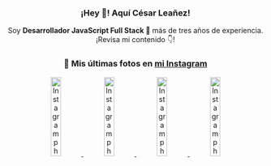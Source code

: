 <div align="center">

<h3>¡Hey 👋! Aquí César Leañez!</h3>

<p>Soy <strong>Desarrollador JavaScript Full Stack 🚀</strong> más de tres años de experiencia.<br />¡Revisa mi contenido 👇!</p>

### 📸 Mis últimas fotos en [mi Instagram](https://instagram.com/cesarsoftware.dev)


<a href='https://instagram.com/p/DICt8_ruj1K' target='_blank'>
  <img width='20%' src='https://scontent.cdninstagram.com/v/t51.71878-15/487811720_2261442050918393_7784971145546330846_n.jpg?stp=dst-jpg_e15_tt6&_nc_cat=104&cb=30a688f7-fa102a98&ig_cache_key=MzYwMzY0NDc1NTQ5MDc4MjUzOA%3D%3D.3-ccb1-7-cb30a688f7-fa102a98&ccb=1-7&_nc_sid=58cdad&_nc_ohc=Z8ltOLuTY7wQ7kNvwGdSf1u&_nc_oc=AdnsrDS9Sy0flN_wdeGR0e3qii7-32tgct4VjioMtru_kXFxmptpNc0k_30TAt5Zh-s&_nc_ad=z-m&_nc_cid=0&_nc_zt=23&_nc_ht=scontent.cdninstagram.com&_nc_gid=IzJ_0aP79Ffy7zKm_XKunA&oh=00_AfH5iEUhfx_HCsNKlQ0y-MBs542tZm5P4b_neFj3hvyIJw&oe=6808DF64' alt='Instagram photo' />
</a>
<a href='https://instagram.com/p/DIAOH7MuTdG' target='_blank'>
  <img width='20%' src='https://scontent.cdninstagram.com/v/t51.71878-15/487701094_964176539225257_203758693226461245_n.jpg?stp=dst-jpg_e15_tt6&_nc_cat=102&cb=30a688f7-fa102a98&ig_cache_key=MzYwMjk0MTgxOTE0ODEyMTkyNg%3D%3D.3-ccb1-7-cb30a688f7-fa102a98&ccb=1-7&_nc_sid=58cdad&_nc_ohc=DcL-dhI33usQ7kNvwEFKmDs&_nc_oc=Adk-2Bw9lbveR7kNaQqkbMa1_E7tZKh0on-gPUXG3OfvHLWvsHVXkB37U4k2iUgBUVM&_nc_ad=z-m&_nc_cid=0&_nc_zt=23&_nc_ht=scontent.cdninstagram.com&_nc_gid=IzJ_0aP79Ffy7zKm_XKunA&oh=00_AfF1fmsRX6S3ZMZPghrx-iHJkPmdOtV74SKPYk2qOqwjZw&oe=6808AB69' alt='Instagram photo' />
</a>
<a href='https://instagram.com/p/DHtKENeumyc' target='_blank'>
  <img width='20%' src='https://scontent.cdninstagram.com/v/t51.71878-15/486620439_1373071664043671_6215675251976925620_n.jpg?stp=dst-jpg_e15_tt6&_nc_cat=101&cb=30a688f7-fa102a98&ig_cache_key=MzU5NzU3NTk0NzE1NjA5MDAxMg%3D%3D.3-ccb1-7-cb30a688f7-fa102a98&ccb=1-7&_nc_sid=58cdad&_nc_ohc=GbOJMoC1kGIQ7kNvwG-1w8V&_nc_oc=AdlfIVfAkP2oGL-_nypShGx_wVTrKsRAXQKHzy_lEApvSp4PUcu9QL9gQUKnikRhVCk&_nc_ad=z-m&_nc_cid=0&_nc_zt=23&_nc_ht=scontent.cdninstagram.com&_nc_gid=IzJ_0aP79Ffy7zKm_XKunA&oh=00_AfELYKrXEjaQ6zIe1W8FKMy6zD-3tNHTrY8rPclaevHS5Q&oe=6808D021' alt='Instagram photo' />
</a>
<a href='https://instagram.com/p/DG56-A2MYRH' target='_blank'>
  <img width='20%' src='https://instagram.fcmn2-1.fna.fbcdn.net/v/t51.2885-15/482937859_17909133159097059_4067759707531801866_n.jpg?stp=dst-jpg_e35_tt6&cb=30a688f7-fa102a98&efg=eyJ2ZW5jb2RlX3RhZyI6IkZFRUQuaW1hZ2VfdXJsZ2VuLjIxNjB4MTIxNS5zZHIuZjc1NzYxLmRlZmF1bHRfaW1hZ2UifQ&_nc_ht=instagram.fcmn2-1.fna.fbcdn.net&_nc_cat=103&_nc_oc=Q6cZ2QERE65RO3lkleR5SDECjJdjWGUEa-v6s_kAzuFYUPXP-SIAlNl6VsL6hqztPcFu9OM&_nc_ohc=v8PPkxBsMbcQ7kNvwHp5QN_&_nc_gid=IzJ_0aP79Ffy7zKm_XKunA&edm=ACWDqb8BAAAA&ccb=7-5&ig_cache_key=MzU4MzE1NDMyNjc2NDM1NjY3OQ%3D%3D.3-ccb7-5-cb30a688f7-fa102a98&oh=00_AfG_sGTjOzGmmU5-VdHimDTdeEFeV9_sFejWnwncIprqmg&oe=6808D3E9&_nc_sid=ee9879' alt='Instagram photo' />
</a>

</div>
